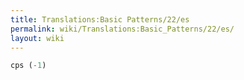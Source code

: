 ```yaml
---
title: Translations:Basic Patterns/22/es
permalink: wiki/Translations:Basic_Patterns/22/es/
layout: wiki
---
```


``` Haskell
cps (-1)
```
